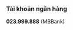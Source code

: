 ### Tài khoản ngân hàng

**023.999.888** (MBBank)

<script>
    const username = document.querySelector("body > div > h1 > a");
    username.innerHTML="Master Được"
</script>